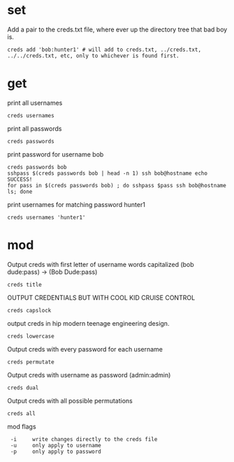 # set

Add a pair to the creds.txt file, where ever up the directory tree that bad boy is.
```
creds add 'bob:hunter1' # will add to creds.txt, ../creds.txt, ../../creds.txt, etc, only to whichever is found first.
```

# get
print all usernames
```
creds usernames
```

print all passwords
```
creds passwords
```

print password for username bob
```
creds passwords bob
sshpass $(creds passwords bob | head -n 1) ssh bob@hostname echo SUCCESS!
for pass in $(creds passwords bob) ; do sshpass $pass ssh bob@hostname ls; done
```

print usernames for matching password hunter1
```
creds usernames 'hunter1'
```

# mod
Output creds with first letter of username words capitalized
(bob dude:pass) -> (Bob Dude:pass)
```
creds title
```

OUTPUT CREDENTIALS BUT WITH COOL KID CRUISE CONTROL
```
creds capslock
```

output creds in hip modern teenage engineering design.
```
creds lowercase
```

Output creds with every password for each username
```
creds permutate
```

Output creds with username as password (admin:admin)
```
creds dual
```

Output creds with all possible permutations
```
creds all
```

mod flags

```
 -i     write changes directly to the creds file
 -u     only apply to username
 -p     only apply to password

```
